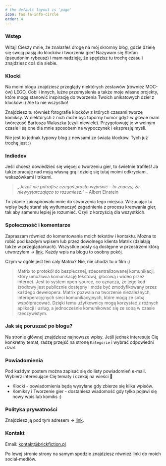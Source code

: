 ```yaml
---
# the default layout is 'page'
icon: fas fa-info-circle
order: 4
---
```


### Wstęp
Witaj! Cieszy mnie, że znalazłeś drogę na mój skromny blog,
gdzie dzielę się swoją pasją do klocków i tworzenia gier!
Nazywam się Stefan (pseudonim rybeusz) i mam nadzieję, że
spędzisz tu trochę czasu i znajdziesz coś dla siebie.

### Klocki
Na moim blogu znajdziesz przeglądy niektórych zestawów (również MOC-ów) LEGO, Cobi i innych, luźne przemyślenia a także moje własne projekty, które mogą stanowić inspirację do tworzenia Twoich unikatowych dzieł z klocków :) Ale to nie wszystko!

Znajdziesz tu również fotografie klocków z których czasami tworzę komiksy.
W niektórych z nich może być toporny humor gdyż w głowie mam twórczość Bartosza Walaszka (czyli niewiele).
Przygotowuję je w wolnym czasie i są one dla mnie sposobem na wypoczynek i ekspresję myśli.

Nie jest to jednak typowy blog z newsami ze świata klocków. Tych już trochę jest :)

### Indiedev
Jeśli chcesz dowiedzieć się więcej o tworzeniu gier, to świetnie trafiłeś!
Ja także pracuję nad moją własną grą i dzielę się tutaj moimi odkryciami, wskazówkami i trikami.

> _„Jeżeli nie potrafisz czegoś prosto wyjaśnić – to znaczy, że niewystarczająco to rozumiesz.”_ – Albert Einstein

To zdanie zainspirowało mnie do stworzenia tego miejsca. Wrzucając tu wpisy będę starał się
wytłumaczyć zagadnienia z procesu kreowania gier, tak aby samemu lepiej je rozumieć. Czyli z korzyścią dla wszystkich.

### Społeczność i komentarze
Zapraszam również do komentowania moich tekstów i kontaktu. Można to robić pod każdym wpisem lub przez dowolnego klienta Matrix (działają także w przeglądarkach). Wszystkie posty są dostępne w przestrzeni którą utworzyłem -> [link](https://matrix.to/#/#brick-fiction:matrix.org). Każdy wpis na blogu to osobny pokój.

Czym w ogóle jest ten cały Matrix? Nie, nie chodzi tu o film :)

> Matrix to protokół do bezpiecznej, zdecentralizowanej komunikacji, który umożliwia komunikację tekstową, głosową i wideo przez internet. Jest to system open-source, co oznacza, że jego kod źródłowy jest publicznie dostępny i może być zmodyfikowany przez każdego dewelopera. Matrix pozwala na tworzenie niezależnych, interoperacyjnych sieci komunikacyjnych, które mogą ze sobą współpracować. Dzięki temu użytkownicy mogą korzystać z różnych aplikacji i usług, a jednocześnie komunikować się ze sobą w czasie rzeczywistym.

### Jak się poruszać po blogu?
Na stronie głównej znajdziesz najnowsze wpisy.
Jeśli jednak interesuje Cię konkretny temat, radzę przejść na stronę `Kategorie` i wybrać odpowiedni dział.

### Powiadomienia
Pod każdym postem można zapisać się do listy powiadomień e-mail. Wybierz interesujące Cię tematy i czekaj na wieści 📰
- Klocki - powiadomienia będą wysyłane gdy zbierze się kilka wpisów.
- Komiksy i Tworzenie gier - dostaniesz wiadomość gdy tylko pojawi się nowy wpis lub komiks :)

### Polityka prywatności
Znajdziesz ją pod tym adresem -> [link](https://brickfiction.pl/privacy-policy/).

### Kontakt
Email: kontakt@brickfiction.pl

Po lewej stronie strony na samym spodzie znajdziesz również linki do moich social-mediów.

